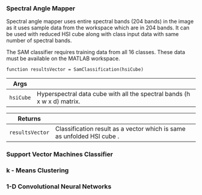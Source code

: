 ### Spectral Angle Mapper

Spectral angle mapper uses entire spectral bands (204 bands) in the image as it uses sample data from the workspace which are in 204 bands.
It can be used with reduced HSI cube along with class input data with same number of spectral bands.
 
The SAM classifier requires training data from all 16 classes. These data must be available on the MATLAB workspace.

    function resultsVector = SamClassification(hsiCube)

|Args||
|--------|----------|
|`hsiCube` | Hyperspectral data cube with all the spectral bands (h x w x d) matrix.|
     
        
|Returns||
|--------|----------|
|`resultsVector` | Classification result as a vector which is same as unfolded HSI cube .|

### Support Vector Machines Classifier


### k - Means Clustering


### 1-D Convolutional Neural Networks

